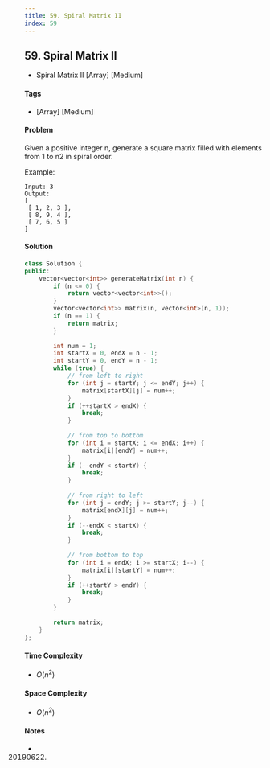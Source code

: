 ```yaml
---
title: 59. Spiral Matrix II
index: 59
---
```


## 59. Spiral Matrix II
- Spiral Matrix II [Array] [Medium]

#### Tags
- [Array] [Medium]

#### Problem
Given a positive integer n, generate a square matrix filled with elements from 1 to n2 in spiral order.

Example:

    Input: 3
    Output:
    [
     [ 1, 2, 3 ],
     [ 8, 9, 4 ],
     [ 7, 6, 5 ]
    ]

#### Solution
``` C++
class Solution {
public:
    vector<vector<int>> generateMatrix(int n) {
        if (n <= 0) {
            return vector<vector<int>>();
        }
        vector<vector<int>> matrix(n, vector<int>(n, 1));
        if (n == 1) {
            return matrix;
        }
        
        int num = 1;
        int startX = 0, endX = n - 1;
        int startY = 0, endY = n - 1;
        while (true) {
            // from left to right
            for (int j = startY; j <= endY; j++) {
                matrix[startX][j] = num++;
            }
            if (++startX > endX) {
                break;
            }
            
            // from top to bottom
            for (int i = startX; i <= endX; i++) {
                matrix[i][endY] = num++;
            }
            if (--endY < startY) {
                break;
            }
            
            // from right to left
            for (int j = endY; j >= startY; j--) {
                matrix[endX][j] = num++;
            }
            if (--endX < startX) {
                break;
            }
            
            // from bottom to top
            for (int i = endX; i >= startX; i--) {
                matrix[i][startY] = num++;
            }
            if (++startY > endY) {
                break;
            }
        }
        
        return matrix;
    }
};
```

#### Time Complexity
- $O(n^2)$

#### Space Complexity
- $O(n^2)$

#### Notes
- 20190622.

